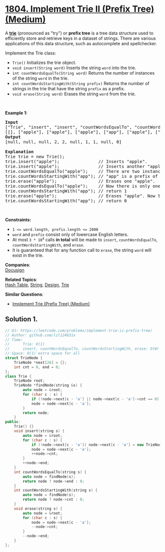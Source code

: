 # [1804. Implement Trie II (Prefix Tree) (Medium)](https://leetcode.com/problems/implement-trie-ii-prefix-tree/)

<p>A <a href="https://en.wikipedia.org/wiki/Trie" target="_blank"><strong>trie</strong></a> (pronounced as "try") or <strong>prefix tree</strong> is a tree data structure used to efficiently store and retrieve keys in a dataset of strings. There are various applications of this data structure, such as autocomplete and spellchecker.</p>

<p>Implement the Trie class:</p>

<ul>
	<li><code>Trie()</code> Initializes the trie object.</li>
	<li><code>void insert(String word)</code> Inserts the string <code>word</code> into the trie.</li>
	<li><code>int countWordsEqualTo(String word)</code> Returns the number of instances of the string <code>word</code> in the trie.</li>
	<li><code>int countWordsStartingWith(String prefix)</code> Returns the number of strings in the trie that have the string <code>prefix</code> as a prefix.</li>
	<li><code>void erase(String word)</code> Erases the string <code>word</code> from the trie.</li>
</ul>

<p>&nbsp;</p>
<p><strong>Example 1:</strong></p>

<pre><strong>Input</strong>
["Trie", "insert", "insert", "countWordsEqualTo", "countWordsStartingWith", "erase", "countWordsEqualTo", "countWordsStartingWith", "erase", "countWordsStartingWith"]
[[], ["apple"], ["apple"], ["apple"], ["app"], ["apple"], ["apple"], ["app"], ["apple"], ["app"]]
<strong>Output</strong>
[null, null, null, 2, 2, null, 1, 1, null, 0]

<strong>Explanation</strong>
Trie trie = new Trie();
trie.insert("apple");               // Inserts "apple".
trie.insert("apple");               // Inserts another "apple".
trie.countWordsEqualTo("apple");    // There are two instances of "apple" so return 2.
trie.countWordsStartingWith("app"); // "app" is a prefix of "apple" so return 2.
trie.erase("apple");                // Erases one "apple".
trie.countWordsEqualTo("apple");    // Now there is only one instance of "apple" so return 1.
trie.countWordsStartingWith("app"); // return 1
trie.erase("apple");                // Erases "apple". Now the trie is empty.
trie.countWordsStartingWith("app"); // return 0
</pre>

<p>&nbsp;</p>
<p><strong>Constraints:</strong></p>

<ul>
	<li><code>1 &lt;= word.length, prefix.length &lt;= 2000</code></li>
	<li><code>word</code> and <code>prefix</code> consist only of lowercase English letters.</li>
	<li>At most <code>3 * 10<sup>4</sup></code> calls <strong>in total</strong> will be made to <code>insert</code>, <code>countWordsEqualTo</code>, <code>countWordsStartingWith</code>, and <code>erase</code>.</li>
	<li>It is guaranteed that for any function call to <code>erase</code>, the string <code>word</code> will exist in the trie.</li>
</ul>


**Companies**:  
[Docusign](https://leetcode.com/company/docusign)

**Related Topics**:  
[Hash Table](https://leetcode.com/tag/hash-table/), [String](https://leetcode.com/tag/string/), [Design](https://leetcode.com/tag/design/), [Trie](https://leetcode.com/tag/trie/)

**Similar Questions**:
* [Implement Trie (Prefix Tree) (Medium)](https://leetcode.com/problems/implement-trie-prefix-tree/)

## Solution 1.

```cpp
// OJ: https://leetcode.com/problems/implement-trie-ii-prefix-tree/
// Author: github.com/lzl124631x
// Time:
//      Trie: O(1)
//      insert, countWordsEqualTo, countWordsStartingWith, erase: O(W)
// Space: O(1) extra space for all
struct TrieNode {
    TrieNode *next[26] = {};
    int cnt = 0, end = 0;
};
class Trie {
    TrieNode root;
    TrieNode *findNode(string &s) {
        auto node = &root;
        for (char c : s) {
            if (!node->next[c - 'a'] || node->next[c - 'a']->cnt == 0) return nullptr;
            node = node->next[c - 'a'];
        }
        return node;
    }
public:
    Trie() {}
    void insert(string s) {
        auto node = &root;
        for (char c : s) {
            if (!node->next[c - 'a']) node->next[c - 'a'] = new TrieNode();
            node = node->next[c - 'a'];
            ++node->cnt;
        }
        ++node->end;
    }
    int countWordsEqualTo(string s) {
        auto node = findNode(s);
        return node ? node->end : 0;
    }
    int countWordsStartingWith(string s) {
        auto node = findNode(s);
        return node ? node->cnt : 0;
    }
    void erase(string s) {
        auto node = &root;
        for (char c : s) {
            node = node->next[c - 'a'];
            --node->cnt;
        }
        --node->end;
    }
};
```